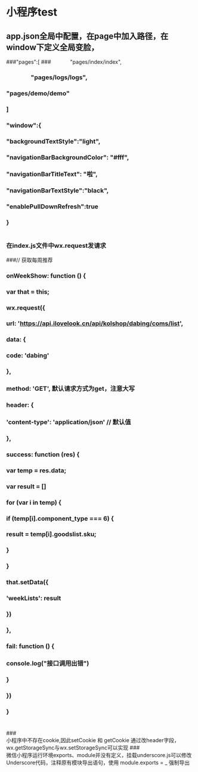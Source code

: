 # 小程序test
## app.json全局中配置，在page中加入路径，在window下定义全局变脸，
###"pages":[
###             "pages/index/index",  
###                  "pages/logs/logs",
###                  "pages/demo/demo"
###               ]
###              "window":{
###                  "backgroundTextStyle":"light",
###                  "navigationBarBackgroundColor": "#fff",
###                  "navigationBarTitleText": "啦",
###                  "navigationBarTextStyle":"black",
###                  "enablePullDownRefresh":true
###                }
### 
#
### 在index.js文件中wx.request发请求            
###// 获取每周推荐
###  onWeekShow: function () {
###    var that = this;
###    wx.request({
###      url: 'https://api.ilovelook.cn/api/kolshop/dabing/coms/list',
###      data: {
###        code: 'dabing'
###      },
###      method: 'GET',      默认请求方式为get，注意大写
###      header: {
###        'content-type': 'application/json' // 默认值
###      },
###      success: function (res) {
###        var temp = res.data;
###        var result = []
###        for (var i in temp) {
###          if (temp[i].component_type === 6) {
###            result = temp[i].goodslist.sku;
###          }
###        }
###        that.setData({
###          'weekLists': result
###        })
###      },
###      fail: function () {
###        console.log("接口调用出错")
###      }
###    })
###  }
#
###<br/>小程序中不存在cookie,因此setCookie 和 getCookie 通过改header字段，wx.getStorageSync与wx.setStorageSync可以实现
###<br/>微信小程序运行环境exports、module并没有定义，挂载underscore.js可以修改Underscore代码，注释原有模块导出语句，使用       module.exports = _ 强制导出
#
#
#
#
#

